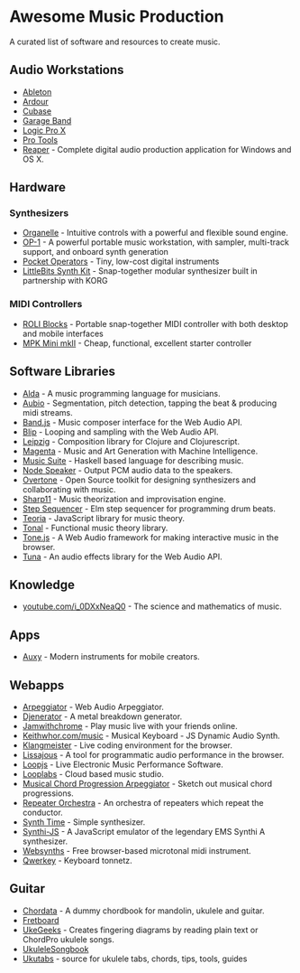 # Awesome Music Production

A curated list of software and resources to create music.


## Audio Workstations

- [Ableton]
- [Ardour]
- [Cubase]
- [Garage Band]
- [Logic Pro X]
- [Pro Tools]
- [Reaper] - Complete digital audio production application for Windows and OS X.

[Ableton]: https://ableton.com/live
[Ardour]: https://ardour.org
[Cubase]: http://steinberg.net/en/products/cubase
[Garage Band]: https://apple.com/mac/garageband
[Logic Pro X]: https://apple.com/logic-pro
[Pro Tools]: http://avid.com/products/pro-tools-software
[Reaper]: http://reaper.fm


## Hardware

### Synthesizers

- [Organelle] - Intuitive controls with a powerful and flexible sound engine.
- [OP-1] - A powerful portable music workstation, with sampler, multi-track support, and onboard synth generation
- [Pocket Operators] - Tiny, low-cost digital instruments
- [LittleBits Synth Kit] - Snap-together modular synthesizer built in partnership with KORG

[Organelle]: https://critterandguitari.com/products/organelle
[OP-1]: https://www.teenageengineering.com/products/op-1
[Pocket Operators]: https://www.teenageengineering.com/products/po
[LittleBits Synth Kit]: https://shop.littlebits.cc/products/synth-kit

### MIDI Controllers

- [ROLI Blocks] - Portable snap-together MIDI controller with both desktop and mobile interfaces
- [MPK Mini mkII] - Cheap, functional, excellent starter controller

[ROLI Blocks]: https://roli.com/products/blocks/
[MPK Mini mkII]: http://www.akaipro.com/products/keyboard-controllers/mpk-mini-mkii

## Software Libraries

- [Alda] - A music programming language for musicians.
- [Aubio] - Segmentation, pitch detection, tapping the beat & producing midi streams.
- [Band.js] - Music composer interface for the Web Audio API.
- [Blip] - Looping and sampling with the Web Audio API.
- [Leipzig] - Composition library for Clojure and Clojurescript.
- [Magenta] - Music and Art Generation with Machine Intelligence.
- [Music Suite] - Haskell based language for describing music.
- [Node Speaker] - Output PCM audio data to the speakers.
- [Overtone] - Open Source toolkit for designing synthesizers and collaborating with music.
- [Sharp11] - Music theorization and improvisation engine.
- [Step Sequencer] - Elm step sequencer for programming drum beats.
- [Teoria] - JavaScript library for music theory.
- [Tonal] - Functional music theory library.
- [Tone.js] - A Web Audio framework for making interactive music in the browser.
- [Tuna] - An audio effects library for the Web Audio API.

[Alda]: https://github.com/alda-lang/alda
[Aubio]: https://aubio.org
[Band.js]: https://github.com/meenie/band.js
[Blip]: http://jshanley.github.io/blip
[Leipzig]: https://github.com/ctford/leipzig
[Magenta]: https://magenta.tensorflow.org
[Music Suite]: http://music-suite.github.io
[Node Speaker]: https://github.com/TooTallNate/node-speaker
[Overtone]: https://github.com/overtone/overtone
[Sharp11]: https://github.com/jsrmath/sharp11
[Step Sequencer]: https://github.com/bholtbholt/step-sequencer
[Teoria]: https://github.com/saebekassebil/teoria
[Tonal]: https://github.com/danigb/tonal
[Tone.js]: https://github.com/Tonejs/Tone.js
[Tuna]: https://github.com/Theodeus/tuna


## Knowledge

- [youtube.com/i_0DXxNeaQ0] - The science and mathematics of music.

[youtube.com/i_0DXxNeaQ0]: http://youtube.com/watch?v=i_0DXxNeaQ0


## Apps

- [Auxy] - Modern instruments for mobile creators.

[Auxy]: http://auxy.co


## Webapps

- [Arpeggiator] - Web Audio Arpeggiator.
- [Djenerator] - A metal breakdown generator.
- [Jamwithchrome] - Play music live with your friends online.
- [Keithwhor.com/music] - Musical Keyboard - JS Dynamic Audio Synth.
- [Klangmeister] - Live coding environment for the browser.
- [Lissajous] - A tool for programmatic audio performance in the browser.
- [Loopjs] - Live Electronic Music Performance Software.
- [Looplabs] - Cloud based music studio.
- [Musical Chord Progression Arpeggiator] - Sketch out musical chord progressions.
- [Repeater Orchestra] - An orchestra of repeaters which repeat the conductor.
- [Synth Time] - Simple synthesizer.
- [Synthi-JS] - A JavaScript emulator of the legendary EMS Synthi A synthesizer.
- [Websynths] - Free browser-based microtonal midi instrument.
- [Qwerkey] - Keyboard tonnetz.

[Arpeggiator]: http://arpeggiator.desandro.com
[Djenerator]: http://djen.co
[Jamwithchrome]: http://jamwithchrome.com
[Keithwhor.com/music]: http://keithwhor.com/music
[Klangmeister]: http://ctford.github.io/klangmeister
[Lissajous]: https://github.com/kylestetz/lissajous
[Loopjs]: http://loopjs.com
[Looplabs]: https://looplabs.com
[Musical Chord Progression Arpeggiator]: https://codepen.io/jakealbaugh/pen/qNrZyw
[Repeater Orchestra]: https://codepen.io/barefootfunk/pen/ZWoLmo
[Synth Time]: http://codepen.io/mattgreenberg/pen/gPdqBb
[Synthi-JS]: http://alexnisnevich.github.io/synthi-js
[Websynths]: http://websynths.com
[Qwerkey]: http://some1else.github.io/qwerkey


## Guitar

- [Chordata] - A dummy chordbook for mandolin, ukulele and guitar.
- [Fretboard]
- [UkeGeeks] - Creates fingering diagrams by reading plain text or ChordPro ukulele songs.
- [UkuleleSongbook]
- [Ukutabs] - source for ukulele tabs, chords, tips, tools, guides

[Chordata]: https://github.com/starenka/chordata
[Fretboard]: https://github.com/AlexMost/fretboard
[UkeGeeks]: https://github.com/buzcarter/UkeGeeks
[UkuleleSongbook]: https://github.com/casertap/UkuleleSongbook
[Ukutabs]: https://ukutabs.com
